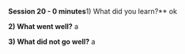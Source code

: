 **Session 20 - 0 minutes**1) What did you learn?**
ok

**2) What went well?**
a

**3) What did not go well?**
a

